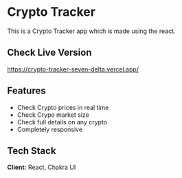 
# Crypto Tracker

This is a Crypto Tracker app which is made using the react.

## Check Live Version

https://crypto-tracker-seven-delta.vercel.app/
## Features

- Check Crypto prices in real time
- Check Crypo market size
- Check full details on any crypto
- Completely responsive


## Tech Stack

**Client:** React, Chakra UI

